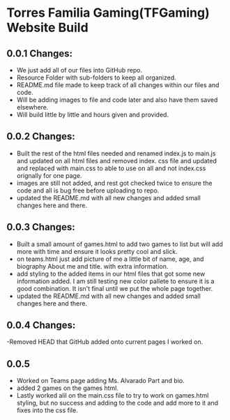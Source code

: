 # Torres Familia Gaming(TFGaming) Website Build

## 0.0.1 Changes:
- We just add all of our files into GitHub repo.
- Resource Folder with sub-folders to keep all organized.
- README.md file made to keep track of all changes within our files and code.
- Will be adding images to file and code later and also have them saved elsewhere.
- Will build little by little and hours given and provided.

## 0.0.2 Changes:
 - Built the rest of the html files needed and renamed index.js to main.js and updated on all html files and removed         index.  css file and updated and replaced with main.css to able to use on all and not index.css orignally for one page.
 - images are still not added, and rest got checked twice to ensure the code and all is bug free before uploading to repo.
 - updated the README.md with all new changes and added small changes here and there.

 ## 0.0.3 Changes:
 - Built a small amount of games.html to add two games to list but will add more with time and ensure it looks pretty cool and slick.
 - on teams.html just add picture of me a little bit of name, age, and biography About me and title. with extra information.
 - add styling to the added items in our html files that got some new information added. I am still testing new color pallete to ensure it is a good combination. It isn't final until we put the whole page together.
 - updated the README.md with all new changes and added small changes here and there.
## 0.0.4 Changes:
-Removed HEAD that GitHub added onto current pages I worked on.

## 0.0.5
- Worked on Teams page adding Ms. Alvarado Part and bio.
- added 2 games on the games html.
- Lastly worked alil on the main.css file to try to work on games.html styling, but no success  and adding to the code and add more to it and fixes into the css file.